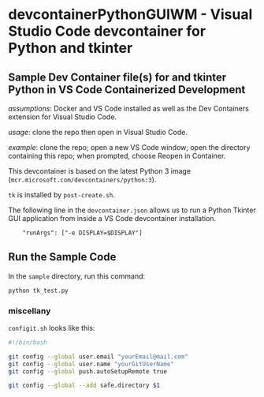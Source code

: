 # devcontainerPythonGUIWM - Visual Studio Code devcontainer for Python and tkinter

## Sample Dev Container file(s) for  and tkinter Python in VS Code Containerized Development

*assumptions*: Docker and VS Code installed as well as the Dev Containers extension for Visual Studio Code.

*usage*: clone the repo then open in Visual Studio Code.

*example*:  clone the repo; open a new VS Code window; open the directory containing this repo; when prompted, choose Reopen in Container. 

This devcontainer is based on the latest Python 3 image (`mcr.microsoft.com/devcontainers/python:3`).

`tk` is installed by `post-create.sh`.

The following line in the `devcontainer.json` allows us to run a Python Tkinter GUI application from inside a VS Code devcontainer installation.

```jsonc
    "runArgs": ["-e DISPLAY=$DISPLAY"]
```

## Run the Sample Code

In the `sample` directory, run this command:

```bash
python tk_test.py
```

### miscellany

`configit.sh` looks like this:

```bash
#!/bin/bash

git config --global user.email "yourEmail@mail.com"
git config --global user.name "yourGitUserName"
git config --global push.autoSetupRemote true

git config --global --add safe.directory $1
```
